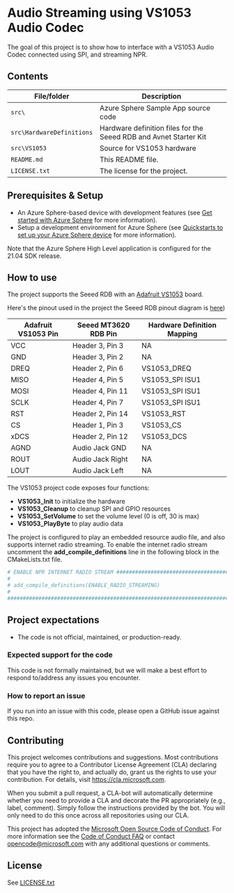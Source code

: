 # Audio Streaming using VS1053 Audio Codec

The goal of this project is to show how to interface with a VS1053 Audio Codec connected using SPI, and streaming NPR.

## Contents

| File/folder | Description |
|-------------|-------------|
| `src\`       | Azure Sphere Sample App source code |
| `src\HardwareDefinitions` | Hardware definition files for the Seeed RDB and Avnet Starter Kit |
| `src\VS1053`       | Source for VS1053 hardware |
| `README.md` | This README file. |
| `LICENSE.txt`   | The license for the project. |

## Prerequisites & Setup

- An Azure Sphere-based device with development features (see [Get started with Azure Sphere](https://azure.microsoft.com/en-us/services/azure-sphere/get-started/) for more information).
- Setup a development environment for Azure Sphere (see [Quickstarts to set up your Azure Sphere device](https://docs.microsoft.com/en-us/azure-sphere/install/overview) for more information).

Note that the Azure Sphere High Level application is configured for the 21.04 SDK release.

## How to use

The project supports the Seeed RDB with an [Adafruit VS1053](https://www.adafruit.com/product/1381) board.

Here's the pinout used in the project the Seeed RDB pinout diagram is [here](https://docs.microsoft.com/en-us/azure-sphere/hardware/mt3620-user-guide))

| Adafruit VS1053 Pin | Seeed MT3620 RDB Pin | Hardware Definition Mapping |
|-------------|-------------|-------------|
| VCC | Header 3, Pin 3 | NA |
| GND | Header 3, Pin 2 | NA |
| DREQ | Header 2, Pin 6 | VS1053_DREQ |
| MISO | Header 4, Pin 5 | VS1053_SPI ISU1 |
| MOSI | Header 4, Pin 11 | VS1053_SPI ISU1 |
| SCLK | Header 4, Pin 7 | VS1053_SPI ISU1 |
| RST | Header 2, Pin 14 | VS1053_RST |
| CS | Header 1, Pin 3 | VS1053_CS |
| xDCS | Header 2, Pin 12 | VS1053_DCS |
| AGND | Audio Jack GND | NA |
| ROUT | Audio Jack Right | NA |
| LOUT | Audio Jack Left | NA |

The VS1053 project code exposes four functions:

* **VS1053_Init** to initialize the hardware
* **VS1053_Cleanup** to cleanup SPI and GPIO resources
* **VS1053_SetVolume** to set the volume level (0 is off, 30 is max)
* **VS1053_PlayByte** to play audio data

The project is configured to play an embedded resource audio file, and also supports internet radio streaming. To enable the internet radio stream uncomment the **add_compile_definitions** line in the following block in the CMakeLists.txt file.

```cmake
# ENABLE NPR INTERNET RADIO STREAM ##########################################################################################
#
# add_compile_definitions(ENABLE_RADIO_STREAMING)
#
###################################################################################################################

```

## Project expectations

* The code is not official, maintained, or production-ready.

### Expected support for the code

This code is not formally maintained, but we will make a best effort to respond to/address any issues you encounter.

### How to report an issue

If you run into an issue with this code, please open a GitHub issue against this repo.

## Contributing

This project welcomes contributions and suggestions. Most contributions require you to
agree to a Contributor License Agreement (CLA) declaring that you have the right to,
and actually do, grant us the rights to use your contribution. For details, visit
https://cla.microsoft.com.

When you submit a pull request, a CLA-bot will automatically determine whether you need
to provide a CLA and decorate the PR appropriately (e.g., label, comment). Simply follow the
instructions provided by the bot. You will only need to do this once across all repositories using our CLA.

This project has adopted the [Microsoft Open Source Code of Conduct](https://opensource.microsoft.com/codeofconduct/).
For more information see the [Code of Conduct FAQ](https://opensource.microsoft.com/codeofconduct/faq/)
or contact [opencode@microsoft.com](mailto:opencode@microsoft.com) with any additional questions or comments.

## License

See [LICENSE.txt](./LICENCE.txt)
